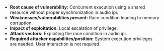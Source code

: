 - **Root cause of vulnerability:** Concurrent execution using a shared resource without proper synchronization in audio ipi.
- **Weaknesses/vulnerabilities present:** Race condition leading to memory corruption.
- **Impact of exploitation:** Local escalation of privilege.
- **Attack vectors:** Exploiting the race condition in audio ipi.
- **Required attacker capabilities/position:** System execution privileges are needed. User interaction is not required.